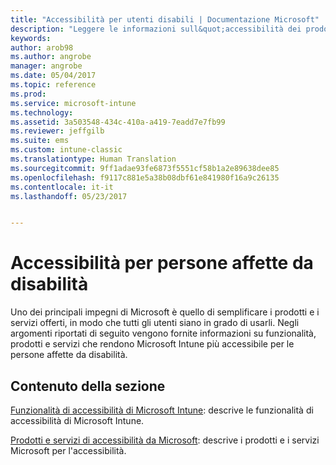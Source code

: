 ```yaml
---
title: "Accessibilità per utenti disabili | Documentazione Microsoft"
description: "Leggere le informazioni sull&quot;accessibilità dei prodotti Microsoft."
keywords: 
author: arob98
ms.author: angrobe
manager: angrobe
ms.date: 05/04/2017
ms.topic: reference
ms.prod: 
ms.service: microsoft-intune
ms.technology: 
ms.assetid: 3a503548-434c-410a-a419-7eadd7e7fb99
ms.reviewer: jeffgilb
ms.suite: ems
ms.custom: intune-classic
ms.translationtype: Human Translation
ms.sourcegitcommit: 9ff1adae93fe6873f5551cf58b1a2e89638dee85
ms.openlocfilehash: f9117c881e5a38b08dbf61e841980f16a9c26135
ms.contentlocale: it-it
ms.lasthandoff: 05/23/2017


---
```


# <a name="accessibility-for-people-with-disabilities"></a>Accessibilità per persone affette da disabilità
Uno dei principali impegni di Microsoft è quello di semplificare i prodotti e i servizi offerti, in modo che tutti gli utenti siano in grado di usarli. Negli argomenti riportati di seguito vengono fornite informazioni su funzionalità, prodotti e servizi che rendono Microsoft Intune più accessibile per le persone affette da disabilità.

## <a name="in-this-section"></a>Contenuto della sezione
[Funzionalità di accessibilità di Microsoft Intune](accessibility-features-of-microsoft-intune.md): descrive le funzionalità di accessibilità di Microsoft Intune.

[Prodotti e servizi di accessibilità da Microsoft](accessibility-products-and-services-from-microsoft.md): descrive i prodotti e i servizi Microsoft per l'accessibilità.

